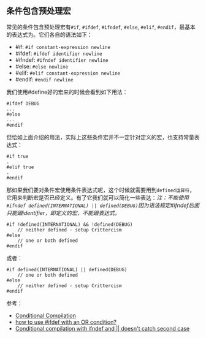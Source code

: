 ## 条件包含预处理宏

常见的条件包含预处理宏有`#if`, `#ifdef`, `#ifndef`, `#else`, `#elif`, `#endif`，最基本的表达式为。它们各自的语法如下：

- #if: `#if constant-expression newline`
- #ifdef: `#ifdef identifier newline`
- #ifndef: `#ifndef identifier newline`
- #else: `#else newline`
- #elif: `#elif constant-expression newline`
- #endif: `#endif newline`

我们使用#define好的宏来的时候会看到如下用法：

```
#ifdef DEBUG
...
#else
...
#endif
```

但恰如上面介绍的用法，实际上这些条件宏并不一定针对定义的宏，也支持常量表达式：

```
#if true  
.          
#elif true
.          
#endif     
```

那如果我们要对条件宏使用条件表达式呢，这个时候就需要用到`defined运算符`，它用来判断宏是否已经定义。有了它我们就可以简化一些表达：*注：不能使用`#ifndef defined(INTERNATIONAL) || defined(DEBUG)`因为语法规定#ifndef后面只能跟identifier，即定义的宏，不能跟表达式。*

```
#if !defined(INTERNATIONAL) && !defined(DEBUG)
    // neither defined - setup Crittercism
#else
    // one or both defined
#endif
```

或者：

```
#if defined(INTERNATIONAL) || defined(DEBUG)
    // one or both defined
#else
    // neither defined - setup Crittercism
#endif
```

参考：

- [Conditional Compilation](https://www.cs.auckland.ac.nz/references/unix/digital/AQTLTBTE/DOCU_078.HTM)
- [how to use #ifdef with an OR condition?](https://stackoverflow.com/questions/9682593/how-to-use-ifdef-with-an-or-condition)
- [Conditional compilation with ifndef and || doesn't catch second case](https://stackoverflow.com/questions/18535706/conditional-compilation-with-ifndef-and-doesnt-catch-second-case)
